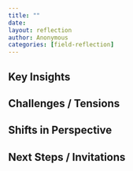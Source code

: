 ```yaml
---
title: ""
date: 
layout: reflection
author: Anonymous
categories: [field-reflection]
---
```


## Key Insights


## Challenges / Tensions


## Shifts in Perspective


## Next Steps / Invitations
